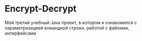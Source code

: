 # Encrypt-Decrypt
Мой третий учебный Java проект, в котором я ознакомился с параметризацией командной строки, работой с файлами, интерфейсами
